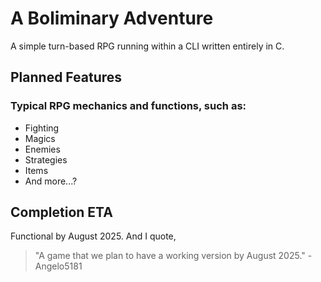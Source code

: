 # A Boliminary Adventure
A simple turn-based RPG running within a CLI written entirely in C.

## Planned Features
### Typical RPG mechanics and functions, such as:
- Fighting
- Magics
- Enemies
- Strategies
- Items
- And more...?

## Completion ETA 
Functional by August 2025.
And I quote,

> "A game that we plan to have a working version by August 2025."
\- Angelo5181 